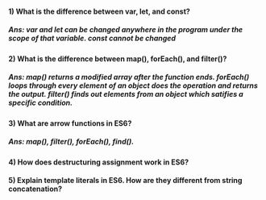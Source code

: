 #### 1) What is the difference between var, let, and const?
##### Ans: var and let can be changed anywhere in the program under the scope of that variable. const cannot be changed

#### 2) What is the difference between map(), forEach(), and filter()? 
##### Ans: map() returns a modified array after the function ends. forEach() loops through every element of an object does the operation and returns the output. filter() finds out elements from an object which satifies a specific condition.

#### 3) What are arrow functions in ES6?
##### Ans: map(), filter(), forEach(), find().

#### 4) How does destructuring assignment work in ES6?

#### 5) Explain template literals in ES6. How are they different from string concatenation?
